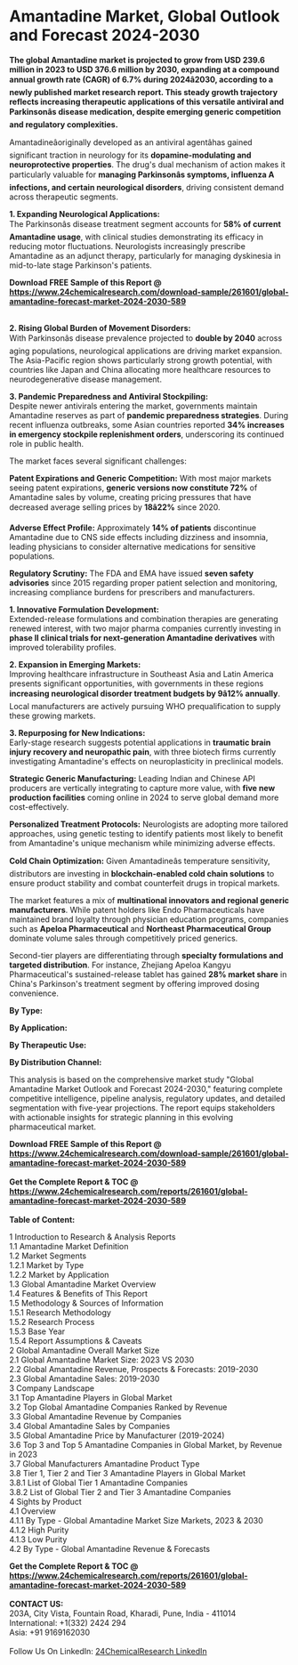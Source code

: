 <h1>Amantadine Market, Global Outlook and Forecast 2024-2030</h1><p><strong>The global Amantadine market is projected to grow from <strong>USD 239.6 million in 2023 to USD 376.6 million by 2030</strong>, expanding at a compound annual growth rate (CAGR) of <strong>6.7% during 2024â2030</strong>, according to a newly published market research report. This steady growth trajectory reflects increasing therapeutic applications of this versatile antiviral and Parkinsonâs disease medication, despite emerging generic competition and regulatory complexities.</strong></p><p>Amantadineâoriginally developed as an antiviral agentâhas gained significant traction in neurology for its <strong>dopamine-modulating and neuroprotective properties</strong>. The drug's dual mechanism of action makes it particularly valuable for <strong>managing Parkinsonâs symptoms, influenza A infections, and certain neurological disorders</strong>, driving consistent demand across therapeutic segments.</p><p><strong>1. Expanding Neurological Applications:</strong><br>
The Parkinsonâs disease treatment segment accounts for <strong>58% of current Amantadine usage</strong>, with clinical studies demonstrating its efficacy in reducing motor fluctuations. Neurologists increasingly prescribe Amantadine as an adjunct therapy, particularly for managing dyskinesia in mid-to-late stage Parkinson's patients.</p><div><b>Download FREE Sample of this Report @ 
            <a href="https://www.24chemicalresearch.com/download-sample/261601/global-amantadine-forecast-market-2024-2030-589">
            https://www.24chemicalresearch.com/download-sample/261601/global-amantadine-forecast-market-2024-2030-589</a></b></div><br><p><strong>2. Rising Global Burden of Movement Disorders:</strong><br>
With Parkinsonâs disease prevalence projected to <strong>double by 2040</strong> across aging populations, neurological applications are driving market expansion. The Asia-Pacific region shows particularly strong growth potential, with countries like Japan and China allocating more healthcare resources to neurodegenerative disease management.</p><p><strong>3. Pandemic Preparedness and Antiviral Stockpiling:</strong><br>
Despite newer antivirals entering the market, governments maintain Amantadine reserves as part of <strong>pandemic preparedness strategies</strong>. During recent influenza outbreaks, some Asian countries reported <strong>34% increases in emergency stockpile replenishment orders</strong>, underscoring its continued role in public health.</p><p>The market faces several significant challenges:</p><p><strong>Patent Expirations and Generic Competition:</strong> With most major markets seeing patent expirations, <strong>generic versions now constitute 72%</strong> of Amantadine sales by volume, creating pricing pressures that have decreased average selling prices by <strong>18â22%</strong> since 2020.</p><p><strong>Adverse Effect Profile:</strong> Approximately <strong>14% of patients</strong> discontinue Amantadine due to CNS side effects including dizziness and insomnia, leading physicians to consider alternative medications for sensitive populations.</p><p><strong>Regulatory Scrutiny:</strong> The FDA and EMA have issued <strong>seven safety advisories</strong> since 2015 regarding proper patient selection and monitoring, increasing compliance burdens for prescribers and manufacturers.</p><p><strong>1. Innovative Formulation Development:</strong><br>
Extended-release formulations and combination therapies are generating renewed interest, with two major pharma companies currently investing in <strong>phase II clinical trials for next-generation Amantadine derivatives</strong> with improved tolerability profiles.</p><p><strong>2. Expansion in Emerging Markets:</strong><br>
Improving healthcare infrastructure in Southeast Asia and Latin America presents significant opportunities, with governments in these regions <strong>increasing neurological disorder treatment budgets by 9â12% annually</strong>. Local manufacturers are actively pursuing WHO prequalification to supply these growing markets.</p><p><strong>3. Repurposing for New Indications:</strong><br>
Early-stage research suggests potential applications in <strong>traumatic brain injury recovery and neuropathic pain</strong>, with three biotech firms currently investigating Amantadine's effects on neuroplasticity in preclinical models.</p><p><strong>Strategic Generic Manufacturing:</strong> Leading Indian and Chinese API producers are vertically integrating to capture more value, with <strong>five new production facilities</strong> coming online in 2024 to serve global demand more cost-effectively.</p><p><strong>Personalized Treatment Protocols:</strong> Neurologists are adopting more tailored approaches, using genetic testing to identify patients most likely to benefit from Amantadine's unique mechanism while minimizing adverse effects.</p><p><strong>Cold Chain Optimization:</strong> Given Amantadineâs temperature sensitivity, distributors are investing in <strong>blockchain-enabled cold chain solutions</strong> to ensure product stability and combat counterfeit drugs in tropical markets.</p><p>The market features a mix of <strong>multinational innovators and regional generic manufacturers</strong>. While patent holders like Endo Pharmaceuticals have maintained brand loyalty through physician education programs, companies such as <strong>Apeloa Pharmaceutical</strong> and <strong>Northeast Pharmaceutical Group</strong> dominate volume sales through competitively priced generics.</p><p>Second-tier players are differentiating through <strong>specialty formulations and targeted distribution</strong>. For instance, Zhejiang Apeloa Kangyu Pharmaceutical's sustained-release tablet has gained <strong>28% market share</strong> in China's Parkinson's treatment segment by offering improved dosing convenience.</p><p><strong>By Type:</strong></p><p><strong>By Application:</strong></p><p><strong>By Therapeutic Use:</strong></p><p><strong>By Distribution Channel:</strong></p><p>This analysis is based on the comprehensive market study "Global Amantadine Market Outlook and Forecast 2024-2030," featuring complete competitive intelligence, pipeline analysis, regulatory updates, and detailed segmentation with five-year projections. The report equips stakeholders with actionable insights for strategic planning in this evolving pharmaceutical market.</p><div><b>Download FREE Sample of this Report @ 
            <a href="https://www.24chemicalresearch.com/download-sample/261601/global-amantadine-forecast-market-2024-2030-589">
            https://www.24chemicalresearch.com/download-sample/261601/global-amantadine-forecast-market-2024-2030-589</a></b></div><br><div><b>Get the Complete Report & TOC @ 
            <a href="https://www.24chemicalresearch.com/reports/261601/global-amantadine-forecast-market-2024-2030-589">
            https://www.24chemicalresearch.com/reports/261601/global-amantadine-forecast-market-2024-2030-589</a></b></div><br>
            <b>Table of Content:</b><p>1 Introduction to Research & Analysis Reports<br />
    1.1 Amantadine Market Definition<br />
    1.2 Market Segments<br />
        1.2.1 Market by Type<br />
        1.2.2 Market by Application<br />
    1.3 Global Amantadine Market Overview<br />
    1.4 Features & Benefits of This Report<br />
    1.5 Methodology & Sources of Information<br />
        1.5.1 Research Methodology<br />
        1.5.2 Research Process<br />
        1.5.3 Base Year<br />
        1.5.4 Report Assumptions & Caveats<br />
2 Global Amantadine Overall Market Size<br />
    2.1 Global Amantadine Market Size: 2023 VS 2030<br />
    2.2 Global Amantadine Revenue, Prospects & Forecasts: 2019-2030<br />
    2.3 Global Amantadine Sales: 2019-2030<br />
3 Company Landscape<br />
    3.1 Top Amantadine Players in Global Market<br />
    3.2 Top Global Amantadine Companies Ranked by Revenue<br />
    3.3 Global Amantadine Revenue by Companies<br />
    3.4 Global Amantadine Sales by Companies<br />
    3.5 Global Amantadine Price by Manufacturer (2019-2024)<br />
    3.6 Top 3 and Top 5 Amantadine Companies in Global Market, by Revenue in 2023<br />
    3.7 Global Manufacturers Amantadine Product Type<br />
    3.8 Tier 1, Tier 2 and Tier 3 Amantadine Players in Global Market<br />
        3.8.1 List of Global Tier 1 Amantadine Companies<br />
        3.8.2 List of Global Tier 2 and Tier 3 Amantadine Companies<br />
4 Sights by Product<br />
    4.1 Overview<br />
        4.1.1 By Type - Global Amantadine Market Size Markets, 2023 & 2030<br />
        4.1.2 High Purity<br />
        4.1.3 Low Purity<br />
    4.2 By Type - Global Amantadine Revenue & Forecasts<br />
  </p><div><b>Get the Complete Report & TOC @ 
            <a href="https://www.24chemicalresearch.com/reports/261601/global-amantadine-forecast-market-2024-2030-589">
            https://www.24chemicalresearch.com/reports/261601/global-amantadine-forecast-market-2024-2030-589</a></b></div><br><b>CONTACT US:</b><br>
            203A, City Vista, Fountain Road, Kharadi, Pune, India - 411014<br>
            International: +1(332) 2424 294<br>
            Asia: +91 9169162030 <br><br>
            Follow Us On LinkedIn: <a href="https://www.linkedin.com/company/24chemicalresearch/">24ChemicalResearch LinkedIn</a>